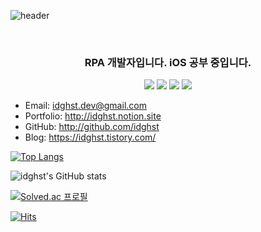 ![header](https://capsule-render.vercel.app/api?type=Slice&color=gradient&customColorList=1&height=300&section=header&text=IDGHST&desc=이희승&fontSize=90&animation=twinkling&fontAlignY=90&descAlignY=70)

<br>

<h3 align="center">
  RPA 개발자입니다. iOS 공부 중입니다.
</h3>
  
<p align="center">
<img src="https://img.shields.io/badge/iOS-000000?style=flat-square&logo=iOS&logoColor=white"/></a>
<img src="https://img.shields.io/badge/Swift-F05138?style=flat-square&logo=Swift&logoColor=white"/></a>
<!-- <img src="https://img.shields.io/badge/ObjectiveC-A8B9CC?style=flat-square&logo=jaaaa&logoColor=white"/></a> -->
<img src="https://img.shields.io/badge/Xcode-147EFB?style=flat-square&logo=Xcode&logoColor=white"/></a>
<!-- <img src="https://img.shields.io/badge/ReactiveX-B7178C?style=flat-square&logo=ReactiveX&logoColor=white"/></a> -->
<img src="https://img.shields.io/badge/Figma-F24E1E?style=flat-square&logo=Figma&logoColor=white"/></a>
<!-- <img src="https://img.shields.io/badge/Sketch-F7B500?style=flat-square&logo=Sketch&logoColor=white"/></a> -->
<!-- <img src="https://img.shields.io/badge/Adobe Photoshop-31A8FF?style=flat-square&logo=Adobe Photoshop&logoColor=white"/></a> -->
</p>

<!-- - Email: wotjdzz1@naver.com -->
<!-- - Portfolio: http://www.jercy.dev -->
<!-- - GitHub: http://github.com/jeasunglee -->
<!-- - facebook: https://www.facebook.com/profile.php?id=100007616387575 -->
<!-- - linkedIn: www.linkedin.com/in/재성-이-b70805141 -->
<!-- - Notion Blog: https://www.jercy.dev/blog -->
<!-- - Youtube: https://www.youtube.com/channel/UC9LmUoZg9CCz7RzUX-AJr8A -->

- Email: idghst.dev@gmail.com
- Portfolio: http://idghst.notion.site
- GitHub: http://github.com/idghst
- Blog: https://idghst.tistory.com/
<!-- - linkedIn: www.linkedin.com/in/재성-이-b70805141 -->

<!-- - Email: idghst.dev@gmail.com -->
<!-- - Portfolio: http://www.jercy.dev -->
<!-- - GitHub: http://github.com/idghst -->
<!-- - linkedIn: www.linkedin.com/in/재성-이-b70805141 -->
<!-- - Notion Blog: https://www.jercy.dev/blog -->

[![Top Langs](https://github-readme-stats.vercel.app/api/top-langs/?username=idghst&layout=compact&theme=blue-green&langs_count=4)](https://github.com/idghst)

![idghst's GitHub stats](https://github-readme-stats.vercel.app/api?username=idghst&theme=blue-green&show_icons=true)

[![Solved.ac 프로필](http://mazassumnida.wtf/api/v2/generate_badge?boj=idghst)](https://solved.ac/idghst)

[![Hits](https://hits.seeyoufarm.com/api/count/incr/badge.svg?url=http%3A%2F%2Fgithub.com%2Fidghst&count_bg=%231118A2&title_bg=%23707070&icon=&icon_color=%23E7E7E7&title=hits&edge_flat=false)](https://hits.seeyoufarm.com)
